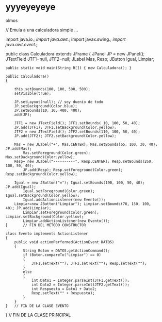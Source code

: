 # yyyeyeyeye
olmos


// Emula a una calculadora simple ...

import java.io.*;
import java.awt.*;
import javax.swing.*;
import java.awt.event.*;

public class Calculadora extends JFrame
{
	JPanel JP = new JPanel();
	JTextField JTF1=null, JTF2=null;
	JLabel Mas, Resp;
	JButton Igual, Limpiar;

	public static void main(String R[]) { new Calculadora(); }

	public Calculadora()
	{

		this.setBounds(100, 100, 500, 500);
		setVisible(true);

		JP.setLayout(null);	// soy duenio de todo
		JP.setBackground(Color.blue);
		JP.setBounds(10, 10, 400, 400);
		add(JP);

		JTF1 = new JTextField(); JTF1.setBounds( 10, 100, 50, 40);
		JP.add(JTF1); JTF1.setBackground(Color.yellow);
		JTF2 = new JTextField(); JTF2.setBounds(110, 100, 50, 40);
		JP.add(JTF2); JTF2.setBackground(Color.yellow);

		Mas = new JLabel("+", Mas.CENTER); Mas.setBounds(65, 100, 30, 40); JP.add(Mas);
			Mas.setForeground(Color.green); Mas.setBackground(Color.yellow);
		Resp= new JLabel("----------", Resp.CENTER); Resp.setBounds(260, 100, 50, 40);
			JP.add(Resp); Resp.setForeground(Color.green); Resp.setBackground(Color.yellow);

		Igual = new JButton("="); Igual.setBounds(190, 100, 50, 40); JP.add(Igual);
			Igual.setForeground(Color.green); Igual.setBackground(Color.yellow);
			Igual.addActionListener(new Evento());
		Limpiar=new JButton("Limpiar"); Limpiar.setBounds(70, 150, 100, 40); JP.add(Limpiar);
			Limpiar.setForeground(Color.green); Limpiar.setBackground(Color.yellow);
			Limpiar.addActionListener(new Evento());
	}		// FIN DEL METODO CONSTRUCTOR

	class Evento implements ActionListener
	{
		public void actionPerformed(ActionEvent DATOS)
		{
			String Boton = DATOS.getActionCommand();
			if (Boton.compareTo("Limpiar") == 0)
			{
				JTF1.setText(""); JTF2.setText(""); Resp.setText(""); 
			}
			else
			{
				int Dato1 = Integer.parseInt(JTF1.getText());
				int Dato2 = Integer.parseInt(JTF2.getText());
				int Respuesta = Dato1 + Dato2;
				Resp.setText("" + Respuesta);
			}
		}
	}	// FIN DE LA CLASE EVENTO
}		// FIN DE LA CLASE PRINCIPAL
